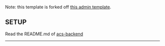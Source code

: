 
Note: this template is forked off [this admin template](https://github.com/nelsoneax/vue-vuetify-admin).

## SETUP
Read the README.md of [acs-backend](https://github.com/apollo-com-ph/acs-backend)

---
